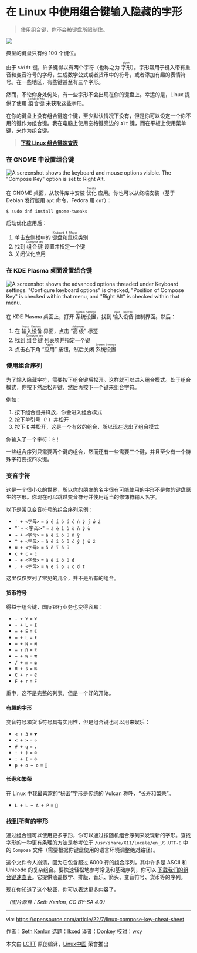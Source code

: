 [#]: subject: "Use secret keyboard keys on Linux"
[#]: via: "https://opensource.com/article/22/7/linux-compose-key-cheat-sheet"
[#]: author: "Seth Kenlon https://opensource.com/users/seth"
[#]: collector: "lkxed"
[#]: translator: "Donkey-Hao"
[#]: reviewer: "wxy"
[#]: publisher: "wxy"
[#]: url: "https://linux.cn/article-14882-1.html"

在 Linux 中使用组合键输入隐藏的字形
======

> 使用组合键，你不会被键盘所限制住。

![](https://img.linux.net.cn/data/attachment/album/202207/31/095532p72762ekberw7eb6.jpg)

典型的键盘只有约 100 个键位。

由于 `Shift` 键，许多键得以有两个字符（也称之为 <ruby>字形<rt>glyph</rt></ruby>）。字形常用于键入带有重音和变音符号的字母，生成数学公式或者货币中的符号，或者添加有趣的表情符号。在一些地区，有些键甚至有三个字形。

然而，不论你身处何处，有一些字形不会出现在你的键盘上。幸运的是，Linux 提供了使用 <ruby>组合键<rt>Compose Key</rt></ruby> 来获取这些字形。

在你的键盘上没有组合键这个键，至少默认情况下没有，但是你可以设定一个你不用的键作为组合键。我在电脑上使用空格键旁边的 `Alt` 键，而在平板上使用菜单键，来作为组合键。

> **[下载 Linux 组合键速查表][2]**

### 在 GNOME 中设置组合键

![A screenshot shows the keyboard and mouse options visible. The "Compose Key" option is set to Right Alt.][3]

在 GNOME 桌面，从软件库中安装 <ruby>优化<rt>Tweaks</rt></ruby> 应用。你也可以从终端安装（基于 Debian 发行版用 `apt` 命令，Fedora 用 `dnf`）：

```
$ sudo dnf install gnome-tweaks
```

启动优化应用后：

1. 单击左侧栏中的 <ruby>键盘和鼠标<rt>Keyboard & Mouse</rt></ruby >类别
2. 找到 <ruby>组合键<rt>Compose key</rt></ruby> 设置并指定一个键
3. 关闭优化应用

### 在 KDE Plasma 桌面设置组合键

![A screenshot shows the advanced options threaded under Keyboard settings. "Configure keyboard options" is checked, "Position of Compose Key" is checked within that menu, and "Right Alt" is checked within that menu.][4]

在 KDE Plasma 桌面上，打开 <ruby>系统设置<rt>System Settings</rt></ruby>，找到 <ruby>输入设备<rt>Input Devices</rt></ruby> 控制界面。然后：

1. 在 <ruby>输入设备<rt>Input Devices</rt></ruby> 界面，点击 “<ruby>高级<rt>Advanced</rt></ruby>” 标签
2. 找到 <ruby>组合键<rt>Compose key</rt></ruby> 列表项并指定一个键
3. 点击右下角 “<ruby>应用<rt>Apply</rt></ruby>” 按钮，然后关闭 <ruby>系统设置<rt>System Settings</rt></ruby>

### 使用组合序列

为了输入隐藏字符，需要按下组合键后松开。这样就可以进入组合模式。处于组合模式，你按下然后松开键，然后再按下一个键来组合字符。

例如：

1. 按下组合键并释放，你会进入组合模式
2. 按下单引号（`'`）并松开
3. 按下 `E` 并松开，这是一个有效的组合，所以现在退出了组合模式

你输入了一个字符：`É`！

一些组合序列只需要两个键的组合，然而还有一些需要三个键，并且至少有一个特殊字符要按四次键。

### 变音字符

这是一个很小众的世界，所以你的朋友的名字很有可能使用的字形不是你的键盘原生的字形。你现在可以跳过变音符号并使用适当的修饰符输入名字。

以下是常见变音符号的组合序列示例：

* `' + <字母>` = `á é í ó ú ć ń ý j́́ ẃ ź`
* "\` + <字母>" = `à è ì ò ù ǹ ỳ ẁ`
* `~ + <字母>` = `ã ẽ ĩ õ ũ ñ ỹ`
* `^ + <字母>` = `â ê î ô û ĉ ŷ ĵ ŵ ẑ`
* `u + <字母>` = `ă ĕ ĭ ŏ ŭ`
* `c + c` = `č`
* `- + <字母>` = `ā ē ī ō ū đ`
* `, + <字母>` = `ą ę į ǫ ų ç ḑ ţ`

这里仅仅罗列了常见的几个，并不是所有的组合。

#### 货币符号

得益于组合键，国际银行业务也变得容易：

* `- + Y` = `¥`
* `- + L` = `£`
* `= + E` = `€`
* `= + L` = `₤`
* `= + N` = `₦`
* `= + R` = `₹`
* `= + W` = `₩`
* `/ + m` = `₥`
* `R + s` = `₨`
* `C + r` = `₢`
* `F + r` = `₣`

重申，这不是完整的列表，但是一个好的开始。

#### 有趣的字形

变音符号和货币符号具有实用性，但是组合键也可以用来娱乐：

* `< + 3` = `♥`
* `< + >` = `⋄`
* `# + q` = `♩`
* `: + )` = `☺`
* `: + (` = `☹`
* `p + o + o` = `💩`

#### 长寿和繁荣

在 Linux 中我最喜欢的“秘密”字形是传统的 Vulcan 称呼，“长寿和繁荣”。

* `L + L + A + P` = `🖖`

### 找到所有的字形

通过组合键可以使用更多字形，你可以通过按随机组合序列来发现新的字形。查找字形的一种更有条理的方法是参考位于 `/usr/share/X11/locale/en_US.UTF-8` 中的 `Compose` 文件（需要根据你键盘使用的语言环境调整绝对路径）。

这个文件令人崩溃，因为它包含超过 6000 行的组合序列，其中许多是 ASCII 和 Unicode 的复杂组合。要快速轻松地参考常见和基础序列，你可以 [下载我们的组合键速查表][5]。它提供涵盖数学、排版、音乐、箭头、变音符号、货币等的序列。

现在你知道了这个秘密，你可以表达更多内容了。

*（图片源自：Seth Kenlon, CC BY-SA 4.0）*

--------------------------------------------------------------------------------

via: https://opensource.com/article/22/7/linux-compose-key-cheat-sheet

作者：[Seth Kenlon][a]
选题：[lkxed][b]
译者：[Donkey](https://github.com/Donkey-Hao)
校对：[wxy](https://github.com/wxy)

本文由 [LCTT](https://github.com/LCTT/TranslateProject) 原创编译，[Linux中国](https://linux.cn/) 荣誉推出

[a]: https://opensource.com/users/seth
[b]: https://github.com/lkxed
[1]: https://opensource.com/sites/default/files/lead-images/linux_keyboard_desktop.png
[2]: https://opensource.com/downloads/linux-compose-key-cheat-sheet
[3]: https://opensource.com/sites/default/files/2022-04/gnome-tweaks-compose.jpeg
[4]: https://opensource.com/sites/default/files/2022-04/kde-settings-input-advanced-compose.jpeg
[5]: https://opensource.com/downloads/linux-compose-key-cheat-sheet
